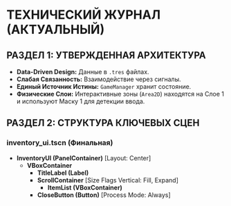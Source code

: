 # ТЕХНИЧЕСКИЙ ЖУРНАЛ (АКТУАЛЬНЫЙ)
## РАЗДЕЛ 1: УТВЕРЖДЕННАЯ АРХИТЕКТУРА
- **Data-Driven Design:** Данные в `.tres` файлах.
- **Слабая Связанность:** Взаимодействие через сигналы.
- **Единый Источник Истины:** `GameManager` хранит состояние.
- **Физические Слои:** Интерактивные зоны (`Area2D`) находятся на Слое 1 и используют Маску 1 для детекции ввода.

## РАЗДЕЛ 2: СТРУКТУРА КЛЮЧЕВЫХ СЦЕН
### inventory_ui.tscn (Финальная)
- **InventoryUI (PanelContainer)** [Layout: Center]
    - **VBoxContainer**
        - **TitleLabel (Label)**
        - **ScrollContainer** [Size Flags Vertical: Fill, Expand]
            - **ItemList (VBoxContainer)**
        - **CloseButton (Button)** [Process Mode: Always]
